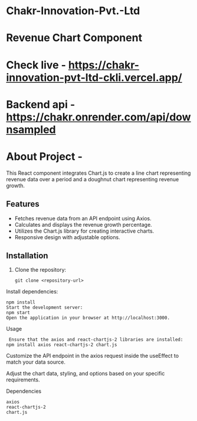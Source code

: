# Chakr-Innovation-Pvt.-Ltd
# Revenue Chart Component
# Check live - https://chakr-innovation-pvt-ltd-ckli.vercel.app/
# Backend api - https://chakr.onrender.com/api/downsampled


# About Project - 
This React component integrates Chart.js to create a line chart representing revenue data over a period and a doughnut chart representing revenue growth.

## Features

- Fetches revenue data from an API endpoint using Axios.
- Calculates and displays the revenue growth percentage.
- Utilizes the Chart.js library for creating interactive charts.
- Responsive design with adjustable options.

## Installation

1. Clone the repository:

   ```
   git clone <repository-url>
   
Install dependencies:

    npm install
    Start the development server:
    npm start
    Open the application in your browser at http://localhost:3000.

Usage

     Ensure that the axios and react-chartjs-2 libraries are installed:
    npm install axios react-chartjs-2 chart.js
    
Customize the API endpoint in the axios request inside the useEffect to match your data source.

Adjust the chart data, styling, and options based on your specific requirements.

Dependencies

    axios
    react-chartjs-2
    chart.js
